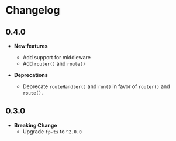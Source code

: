 # Changelog

## 0.4.0

- **New features**
  - Add support for middleware
  - Add `router()` and `route()`

- **Deprecations**
  - Deprecate `routeHandler()` and `run()` in favor of `router()` and
    `route()`.

## 0.3.0

- **Breaking Change**
  - Upgrade `fp-ts` to `^2.0.0`
